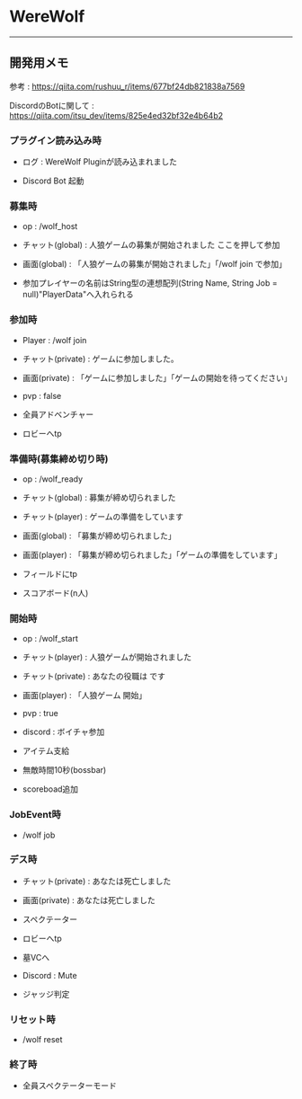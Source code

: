 # WereWolf

------

## 開発用メモ

参考 : https://qiita.com/rushuu_r/items/677bf24db821838a7569

DiscordのBotに関して : https://qiita.com/itsu_dev/items/825e4ed32bf32e4b64b2

### プラグイン読み込み時

- ログ : WereWolf Pluginが読み込まれました



- Discord Bot 起動

### 募集時

- op : /wolf_host
- チャット(global) : 人狼ゲームの募集が開始されました ここを押して参加
- 画面(global) : 「人狼ゲームの募集が開始されました」「/wolf join で参加」



- 参加プレイヤーの名前はString型の連想配列(String Name, String Job = null)"PlayerData"へ入れられる

### 参加時

- Player : /wolf join
- チャット(private) : ゲームに参加しました。
- 画面(private) : 「ゲームに参加しました」「ゲームの開始を待ってください」



- pvp : false
- 全員アドベンチャー
- ロビーへtp

###  

### 準備時(募集締め切り時)

- op : /wolf_ready
- チャット(global) : 募集が締め切られました
- チャット(player) : ゲームの準備をしています
- 画面(global) : 「募集が締め切られました」
- 画面(player) : 「募集が締め切られました」「ゲームの準備をしています」



- フィールドにtp
- スコアボード(n人)

### 開始時

- op : /wolf_start
- チャット(player) : 人狼ゲームが開始されました
- チャット(private) : あなたの役職は です
- 画面(player) : 「人狼ゲーム 開始」



- pvp : true
- discord : ボイチャ参加
- アイテム支給
- 無敵時間10秒(bossbar)
- scoreboad追加

### JobEvent時

- /wolf job

### デス時

- チャット(private) : あなたは死亡しました
- 画面(private) : あなたは死亡しました



- スペクテーター
- ロビーへtp
- 墓VCへ
- Discord : Mute



- ジャッジ判定

### リセット時

- /wolf reset

### 終了時

- 全員スペクテーターモード